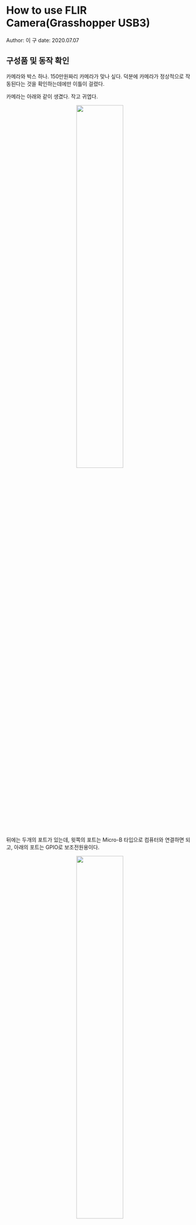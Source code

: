 # How to use FLIR Camera(Grasshopper USB3)
Author: 이  구
date: 2020.07.07

## 구성품 및 동작 확인

카메라와 박스 하나. 150만원짜리 카메라가 맞나 싶다. 덕분에 카메라가 정상적으로 작동된다는 것을 확인하는데에만 이틀이 걸렸다.   

카메라는 아래와 같이 생겼다. 작고 귀엽다.   

<p align="center"><img src="https://user-images.githubusercontent.com/59161083/86768884-332f1e80-c089-11ea-9b86-b5bcc539f237.jpg" width="50%" height="50%"></img></p>

뒤에는 두개의 포트가 있는데, 윗쪽의 포트는 Micro-B 타입으로 컴퓨터와 연결하면 되고, 아래의 포트는 GPIO로 보조전원용이다.   

<p align="center"><img src="https://user-images.githubusercontent.com/59161083/86769034-71c4d900-c089-11ea-8617-20ff9ad1c115.jpg" width="50%" height="50%"></img></p>

카메라 앞을 덮고 있는 덮개를 벗긴 후, 따로 구입한 c-mount 렌즈를 돌려서 끼워넣으면 된다.   

<p align="center"><img src="https://user-images.githubusercontent.com/59161083/86769198-bea8af80-c089-11ea-9039-698f4e038d30.jpg" width="50%" height="50%"></img></p>

박스의 윗면을 보면, 아래와 같은 문구가 적혀있다.   

**Before plugging in your camera**    
Download the Getting Started Manual and Software.   
Go to www.flir.com/mv-getting-started   

위의 링크를 타고 들어가면 간단한 사용 설명서를 볼 수 있다. 정말 간단하다.   

카메라가 정상적으로 동작하는 것을 확인하기 위해 아래의 링크에 들어가, spinnaker sdk를 설치하자.    
https://www.flirkorea.com/support-center/iis/machine-vision/downloads/spinnaker-sdk-and-firmware-download/   

설치 후, Spin view를 실행하면 카메라가 동작하는 것을 확인할 수 있다.

## 사용법(python3, ROS2)
### python3
python으로 FLIR 카메라에서 이미지를 받아온 후, 화면에 출력해보자.   
FLIR 카메라는 기존에 쓰던 웹캠과는 달리, usb를 연결하자마자 카메라로 인식되지는 않는다.   
즉, cv2.videocapture() 같은 함수를 사용해도 이미지를 받아올 수 없다.   
FLIR 카메라를 사용하기 위해, PySpin, EasyPySpin 라이브러리를 설치하자.

> PySpin: FLIR official python library   
> EasyPySpin: unofficial wrapper for FLIR Spinnaker SDK. This wrapper provides much the same way as the OpenCV VideoCapture class.   

이제 아래와 같이 FLIR 카메라를 사용할 수 있다.   

```(python3)
cap = EasyPySpin.VideoCapture(0)
cap.cam.PixelFormat.SetValue(PySpin.PixelFormat_BayerGB8)
```

이때, pixel format을 정해주어야하는데 우리는 SpinView에서 확인한 pixel format으로 설정해주었다.   

```(python3)
cap.cam.PixelFormat.SetValue(PySpin.PixelFormat_BayerGB8)
```

이제 아래와 같이 기존의 opencv와 비슷한 방식으로 사용할 수 있다.   

```(python3
ret, frame = cap.read()
img_show = cv2.resize(frame, None, fx=args.scale, fy=args.scale)
img_show = cv2.cvtColor(img_show, cv2.COLOR_BayerGB2RGB)
```

왜인지 모르겠지만, BGR이 아니라, RGB로 바꿔주어야 이미지가 똑바로 출력된다.   

전체 코드는 [여기](https://github.com/DGIST-ARTIV/VISION/blob/master/%EC%B9%B4%EB%A9%94%EB%9D%BC/get_image_from_flir_camera.py)   

### ROS2
cv2 format의 이미지를 ROS2의 Image형식으로 바꿔주기 위해 CvBridge를 사용해야 한다. 이를 사용하기 위해, cv_bridge 라이브러리를 설치하자.   
ros2를 사용해야 하니 위의 코드에서 rclpy를 import하자.   

이후, 계속해서 실행될 img_callback 함수를 만들어 주었다.   

```(python3)
ret, img = self.cap.read()
img = cv2.cvtColor(img, cv2.COLOR_BayerGB2RGB)
img = cv2.resize(img, dsize = (args.width, args.height))
temp=CvBridge().cv2_to_imgmsg(img, encoding = 'bgr8')
self.publisher_.publish(temp)
```

위의 과정을 통해 cv2 형식의 이미지를 ROS2의 image message type의 형식으로 만들어준 후, publish 하게 된다.   

전체 코드는 [여기](https://github.com/DGIST-ARTIV/VISION/blob/master/%EC%B9%B4%EB%A9%94%EB%9D%BC/FLIR_CAMERA(revised).py) 

위의 코드를 그대로 실행하게 되면, FLIR_ImgPublisher라는 노드에서 FLIR_IMAGE 라는 topic을 publish하게 된다.


